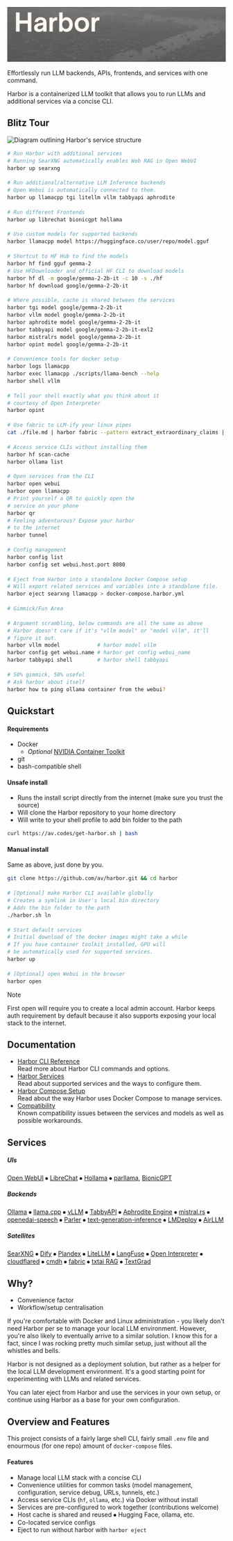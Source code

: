 ![Harbor project logo](./docs/harbor-2.png)

Effortlessly run LLM backends, APIs, frontends, and services with one command.

Harbor is a containerized LLM toolkit that allows you to run LLMs and additional services via a concise CLI.

## Blitz Tour

![Diagram outlining Harbor's service structure](https://raw.githubusercontent.com/wiki/av/harbor/harbor-arch-diag.png)

```bash
# Run Harbor with additional services
# Running SearXNG automatically enables Web RAG in Open WebUI
harbor up searxng

# Run additional/alternative LLM Inference backends
# Open Webui is automatically connected to them.
harbor up llamacpp tgi litellm vllm tabbyapi aphrodite

# Run different Frontends
harbor up librechat bionicgpt hollama

# Use custom models for supported backends
harbor llamacpp model https://huggingface.co/user/repo/model.gguf

# Shortcut to HF Hub to find the models
harbor hf find gguf gemma-2
# Use HFDownloader and official HF CLI to download models
harbor hf dl -m google/gemma-2-2b-it -c 10 -s ./hf
harbor hf download google/gemma-2-2b-it

# Where possible, cache is shared between the services
harbor tgi model google/gemma-2-2b-it
harbor vllm model google/gemma-2-2b-it
harbor aphrodite model google/gemma-2-2b-it
harbor tabbyapi model google/gemma-2-2b-it-exl2
harbor mistralrs model google/gemma-2-2b-it
harbor opint model google/gemma-2-2b-it

# Convenience tools for docker setup
harbor logs llamacpp
harbor exec llamacpp ./scripts/llama-bench --help
harbor shell vllm

# Tell your shell exactly what you think about it
# courtesy of Open Interpreter
harbor opint

# Use fabric to LLM-ify your linux pipes
cat ./file.md | harbor fabric --pattern extract_extraordinary_claims | grep "LK99"

# Access service CLIs without installing them
harbor hf scan-cache
harbor ollama list

# Open services from the CLI
harbor open webui
harbor open llamacpp
# Print yourself a QR to quickly open the
# service on your phone
harbor qr
# Feeling adventurous? Expose your harbor
# to the internet
harbor tunnel

# Config management
harbor config list
harbor config set webui.host.port 8080

# Eject from Harbor into a standalone Docker Compose setup
# Will export related services and variables into a standalone file.
harbor eject searxng llamacpp > docker-compose.harbor.yml

# Gimmick/Fun Area

# Argument scrambling, below commands are all the same as above
# Harbor doesn't care if it's "vllm model" or "model vllm", it'll
# figure it out.
harbor vllm model            # harbor model vllm
harbor config get webui.name # harbor get config webui_name
harbor tabbyapi shell        # harbor shell tabbyapi

# 50% gimmick, 50% useful
# Ask harbor about itself
harbor how to ping ollama container from the webui?
```

## Quickstart

#### Requirements

- Docker
  - _Optional_ [NVIDIA Container Toolkit](https://docs.nvidia.com/datacenter/cloud-native/container-toolkit/latest/install-guide.html#installation)
- git
- bash-compatible shell

#### Unsafe install

- Runs the install script directly from the internet (make sure you trust the source)
- Will clone the Harbor repository to your home directory
- Will write to your shell profile to add bin folder to the path

```bash
curl https://av.codes/get-harbor.sh | bash
```

#### Manual install

Same as above, just done by you.

```bash
git clone https://github.com/av/harbor.git && cd harbor

# [Optional] make Harbor CLI available globally
# Creates a symlink in User's local bin directory
# Adds the bin folder to the path
./harbor.sh ln

# Start default services
# Initial download of the docker images might take a while
# If you have container toolkit installed, GPU will
# be automatically used for supported services.
harbor up

# [Optional] open Webui in the browser
harbor open
```

> [!NOTE]
> First open will require you to create a local admin account. Harbor keeps auth requirement by default because it also supports exposing your local stack to the internet.

## Documentation

- [Harbor CLI Reference](https://github.com/av/harbor/wiki/Harbor-CLI-Reference)<br/>
  Read more about Harbor CLI commands and options.
- [Harbor Services](https://github.com/av/harbor/wiki/Services)<br/>
  Read about supported services and the ways to configure them.
- [Harbor Compose Setup](https://github.com/av/harbor/wiki/Harbor-Compose-Setup)<br/>
  Read about the way Harbor uses Docker Compose to manage services.
- [Compatibility](https://github.com/av/harbor/wiki/Compatibility)<br/>
  Known compatibility issues between the services and models as well as possible workarounds.

## Services

##### UIs

[Open WebUI](https://github.com/av/harbor/wiki/Services#open-webui) ⦁︎ [LibreChat](https://github.com/av/harbor/wiki/Services#librechat) ⦁︎ [Hollama](https://github.com/av/harbor/wiki/Services#hollama) ⦁︎ [parllama](https://github.com/av/harbor/wiki/Services#par-llama), [BionicGPT](https://github.com/av/harbor/wiki/Services#bionicgpt)

##### Backends

[Ollama](https://github.com/av/harbor/wiki/Services#ollama) ⦁︎ [llama.cpp](https://github.com/av/harbor/wiki/Services#llamacpp) ⦁︎ [vLLM](https://github.com/av/harbor/wiki/Services#vllm) ⦁︎ [TabbyAPI](https://github.com/av/harbor/wiki/Services#tabbyapi) ⦁︎ [Aphrodite Engine](https://github.com/av/harbor/wiki/Services#aphrodite-engine) ⦁︎ [mistral.rs](https://github.com/av/harbor/wiki/Services#mistralrs) ⦁︎ [openedai-speech](https://github.com/av/harbor/wiki/Services#openedai-speech) ⦁︎ [Parler](https://github.com/av/harbor/wiki/Services#parler) ⦁︎ [text-generation-inference](https://github.com/av/harbor/wiki/Services#text-generation-inference) ⦁︎ [LMDeploy](https://github.com/av/harbor/wiki/Services#lmdeploy) ⦁︎ [AirLLM](https://github.com/av/harbor/wiki/Services#airllm)

##### Satellites

[SearXNG](https://github.com/av/harbor/wiki/Services#searxng) ⦁︎ [Dify](https://github.com/av/harbor/wiki/Services#dify) ⦁︎ [Plandex](https://github.com/av/harbor/wiki/Services#plandex) ⦁︎ [LiteLLM](https://github.com/av/harbor/wiki/Services#-litellm) ⦁︎ [LangFuse](https://github.com/av/harbor/wiki/Services#langfuse) ⦁︎ [Open Interpreter](https://github.com/av/harbor/wiki/Services#-open-interpreter) ⦁︎ [cloudflared](https://github.com/av/harbor/wiki/Services#cloudflared) ⦁︎ [cmdh](https://github.com/av/harbor/wiki/Services#cmdh) ⦁︎ [fabric](https://github.com/av/harbor/wiki/Services#fabric) ⦁︎ [txtai RAG](https://github.com/av/harbor/wiki/Services#txtai-rag) ⦁︎ [TextGrad](https://github.com/av/harbor/wiki/Services#textgrad)

## Why?

- Convenience factor
- Workflow/setup centralisation

If you're comfortable with Docker and Linux administration - you likely don't need Harbor per se to manage your local LLM environment. However, you're also likely to eventually arrive to a similar solution. I know this for a fact, since I was rocking pretty much similar setup, just without all the whistles and bells.

Harbor is not designed as a deployment solution, but rather as a helper for the local LLM development environment. It's a good starting point for experimenting with LLMs and related services.

You can later eject from Harbor and use the services in your own setup, or continue using Harbor as a base for your own configuration.

## Overview and Features

This project consists of a fairly large shell CLI, fairly small `.env` file and enourmous (for one repo) amount of `docker-compose` files.

#### Features

- Manage local LLM stack with a concise CLI
- Convenience utilities for common tasks (model management, configuration, service debug, URLs, tunnels, etc.)
- Access service CLIs (`hf`, `ollama`, etc.) via Docker without install
- Services are pre-configured to work together (contributions welcome)
- Host cache is shared and reused ⦁︎ Hugging Face, ollama, etc.
- Co-located service configs
- Eject to run without harbor with `harbor eject`
